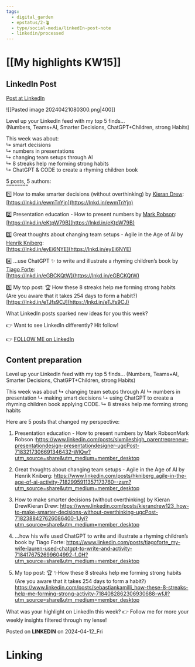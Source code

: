 ```yaml
---
tags:
  - digital_garden
  - epstatus/2-🪴
  - type/social-media/linkedIn-post-note
  - linkedin/processed
---
```

# [[My highlights KW15]]
## LinkedIn Post
[Post at LinkedIn](https://www.linkedin.com/posts/sebastiankamilli_level-up-your-linkedin-feed-with-my-top-5-activity-7184445147131060225-Dgcm?utm_source=share&utm_medium=member_desktop)

![[Pasted image 20240421080300.png|400]]

Level up your LinkedIn feed with my top 5 finds...  
(Numbers, Teams+AI, Smarter Decisions, ChatGPT+Children, strong Habits)  
  
This week was about:  
↳ smart decisions  
↳ numbers in presentations  
↳ changing team setups through AI  
↳ 8 streaks help me forming strong habits  
↳ ChatGPT & CODE to create a rhyming children book  
  
5 posts, 5 authors:  
‾‾‾‾‾‾‾‾  
1️⃣ How to make smarter decisions (without overthinking) by [](https://www.linkedin.com/in/ACoAAD8vxLEBCJoLCEyrfb3riD1ql8s9y0Aog_4)[Kieran Drew](https://www.linkedin.com/in/kierandrew123/):  
[https://lnkd.in/ewmTnYjn](https://lnkd.in/ewmTnYjn)  
  
2️⃣ Presentation education - How to present numbers by [](https://www.linkedin.com/in/ACoAAAOFlCAB5RgO6zZ2tgwsNop5_EN5yyBxYrs)[Mark Robson](https://www.linkedin.com/in/sixmileshigh/):  
[https://lnkd.in/eKtpW79B](https://lnkd.in/eKtpW79B)  
  
3️⃣ Great thoughts about changing team setups - Agile in the Age of AI by [](https://www.linkedin.com/in/ACoAAAAN_rkB9OoczNYFh3PhDBGI-J9GrUS8QB8)[Henrik Kniberg](https://www.linkedin.com/in/hkniberg/):  
[https://lnkd.in/eyEi6NYE](https://lnkd.in/eyEi6NYE)  
  
4️⃣ ...use ChatGPT ✨ to write and illustrate a rhyming children’s book by [](https://www.linkedin.com/in/ACoAAAKCWZYB0BJT397p4ZgCANFOp93epEb3djc)[Tiago Forte](https://www.linkedin.com/in/tiagoforte/):  
[https://lnkd.in/eGBCKQtW](https://lnkd.in/eGBCKQtW)  
  
5️⃣ My top post: 🏆 How these 8 streaks help me forming strong habits  
(Are you aware that it takes 254 days to form a habit?) [https://lnkd.in/eTJfs9CJ](https://lnkd.in/eTJfs9CJ)  
  
What LinkedIn posts sparked new ideas for you this week?  
  
👉 Want to see LinkedIn differently? Hit follow!

👉 [FOLLOW ME on LinkedIn](https://www.linkedin.com/comm/mynetwork/discovery-see-all?usecase=PEOPLE_FOLLOWS&followMember=sebastiankamilli)

## Content preparation

Level up your LinkedIn feed with my top 5 finds...
(Numbers, Teams+AI, Smarter Decisions, ChatGPT+Children, strong Habits)
  
This week was about 
↳ changing team setups through AI
↳ numbers in presentation
↳ making smart decisions
↳ using ChatGPT to create a rhyming children book applying CODE.
↳ 8 streaks help me forming strong habits  
  
Here are 5 posts that changed my perspective:  

1) Presentation education - How to present numbers by Mark RobsonMark Robson :https://www.linkedin.com/posts/sixmileshigh_parentrepreneur-presentationdesign-presentationdesigner-ugcPost-7183217306691346432-WIQw?utm_source=share&utm_medium=member_desktop

2) Great thoughts about changing team setups - Agile in the Age of AI by Henrik Kniberg:
 https://www.linkedin.com/posts/hkniberg_agile-in-the-age-of-ai-activity-7182995911357173760--zsm?utm_source=share&utm_medium=member_desktop
  
3) How to make smarter decisions (without overthinking) by Kieran DrewKieran Drew: https://www.linkedin.com/posts/kierandrew123_how-to-make-smarter-decisions-without-overthinking-ugcPost-7182388427626086400-1Jyi?utm_source=share&utm_medium=member_desktop

  4) ...how his wife used ChatGPT to write and illustrate a rhyming children’s book by Tiago Forte: https://www.linkedin.com/posts/tiagoforte_my-wife-lauren-used-chatgpt-to-write-and-activity-7184176752699604992-f_0H?utm_source=share&utm_medium=member_desktop
  
5) My top post: 🏆 ✨How these 8 streaks help me forming strong habits  
(Are you aware that it takes 254 days to form a habit?) https://www.linkedin.com/posts/sebastiankamilli_how-these-8-streaks-help-me-forming-strong-activity-7184082862306930688-wfJl?utm_source=share&utm_medium=member_desktop
  
What was your highlight on LinkedIn this week?
👉 Follow me for more your weekly insights filtered through my lense!

Posted on **LINKEDIN** on 2024-04-12_Fri
# Linking